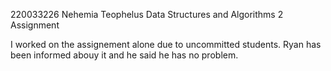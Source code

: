 220033226 Nehemia Teophelus
Data Structures and Algorithms 2 Assignment

I worked on the assignement alone due to uncommitted students. Ryan has been informed abouy it and he said he has no problem.
